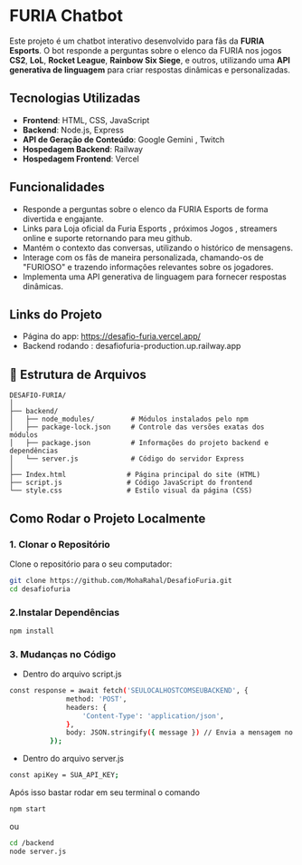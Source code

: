 # FURIA Chatbot

Este projeto é um chatbot interativo desenvolvido para fãs da **FURIA Esports**. O bot responde a perguntas sobre o elenco da FURIA nos jogos **CS2**, **LoL**, **Rocket League**, **Rainbow Six Siege**, e outros, utilizando uma **API generativa de linguagem** para criar respostas dinâmicas e personalizadas.

## Tecnologias Utilizadas

- **Frontend**: HTML, CSS, JavaScript
- **Backend**: Node.js, Express
- **API de Geração de Conteúdo**: Google Gemini , Twitch
- **Hospedagem Backend**: Railway
- **Hospedagem Frontend**: Vercel

## Funcionalidades

- Responde a perguntas sobre o elenco da FURIA Esports de forma divertida e engajante.
- Links para Loja oficial da Furia Esports , próximos Jogos , streamers online  e suporte retornando para meu github.
- Mantém o contexto das conversas, utilizando o histórico de mensagens.
- Interage com os fãs de maneira personalizada, chamando-os de "FURIOSO" e trazendo informações relevantes sobre os jogadores.
- Implementa uma API generativa de linguagem para fornecer respostas dinâmicas.

## Links do Projeto
- Página do app: https://desafio-furia.vercel.app/
- Backend rodando : desafiofuria-production.up.railway.app

## 📁 Estrutura de Arquivos

```
DESAFIO-FURIA/
│
├── backend/
│   ├── node_modules/         # Módulos instalados pelo npm
│   ├── package-lock.json     # Controle das versões exatas dos módulos
│   ├── package.json          # Informações do projeto backend e dependências
│   └── server.js             # Código do servidor Express
│
├── Index.html               # Página principal do site (HTML)
├── script.js                # Código JavaScript do frontend
└── style.css                # Estilo visual da página (CSS)

```

## Como Rodar o Projeto Localmente

### 1. Clonar o Repositório

Clone o repositório para o seu computador:

```bash
git clone https://github.com/MohaRahal/DesafioFuria.git
cd desafiofuria
```
### 2.Instalar Dependências
```bash
npm install
```

### 3. Mudanças no Código
- Dentro do arquivo script.js
```bash
const response = await fetch('SEULOCALHOSTCOMSEUBACKEND', {
              method: 'POST',
              headers: {
                  'Content-Type': 'application/json',
              },
              body: JSON.stringify({ message }) // Envia a mensagem no formato JSON
          });
```

- Dentro do arquivo server.js
```bash
const apiKey = SUA_API_KEY;
```

Após isso bastar rodar em seu terminal o comando 
```bash
npm start
```
ou
```bash
cd /backend
node server.js
```
